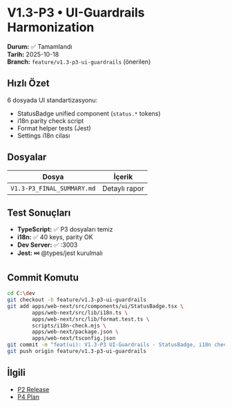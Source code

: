 # V1.3-P3 • UI-Guardrails Harmonization

**Durum:** ✅ Tamamlandı  
**Tarih:** 2025-10-18  
**Branch:** `feature/v1.3-p3-ui-guardrails` (önerilen)

## Hızlı Özet

6 dosyada UI standartizasyonu:
- StatusBadge unified component (`status.*` tokens)
- i18n parity check script
- Format helper tests (Jest)
- Settings i18n cilası

## Dosyalar

| Dosya | İçerik |
|-------|--------|
| `V1.3-P3_FINAL_SUMMARY.md` | Detaylı rapor |

## Test Sonuçları

- **TypeScript:** ✅ P3 dosyaları temiz
- **i18n:** ✅ 40 keys, parity OK
- **Dev Server:** ✅ :3003
- **Jest:** ⏭️ @types/jest kurulmalı

## Commit Komutu

```bash
cd C:\dev
git checkout -b feature/v1.3-p3-ui-guardrails
git add apps/web-next/src/components/ui/StatusBadge.tsx \
        apps/web-next/src/lib/i18n.ts \
        apps/web-next/src/lib/format.test.ts \
        scripts/i18n-check.mjs \
        apps/web-next/package.json \
        apps/web-next/tsconfig.json
git commit -m "feat(ui): V1.3-P3 UI-Guardrails - StatusBadge, i18n check, format tests"
git push origin feature/v1.3-p3-ui-guardrails
```

## İlgili

- [P2 Release](../v1.3-p2/README.md)
- [P4 Plan](../V1.3-P4_PLAN.md)

